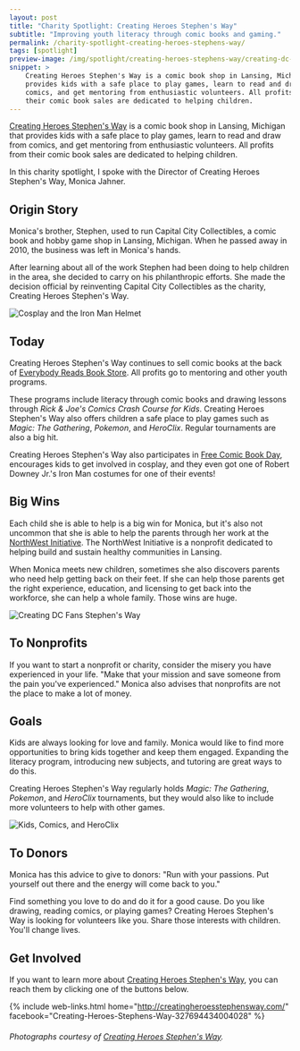 ```yaml
---
layout: post
title: "Charity Spotlight: Creating Heroes Stephen's Way"
subtitle: "Improving youth literacy through comic books and gaming."
permalink: /charity-spotlight-creating-heroes-stephens-way/
tags: [spotlight]
preview-image: /img/spotlight/creating-heroes-stephens-way/creating-dc-fans-stephens-way.jpg
snippet: >
    Creating Heroes Stephen's Way is a comic book shop in Lansing, Michigan that
    provides kids with a safe place to play games, learn to read and draw from
    comics, and get mentoring from enthusiastic volunteers. All profits from
    their comic book sales are dedicated to helping children.
---
```


[Creating Heroes Stephen's Way][1] is a comic book shop in Lansing, Michigan that provides kids with a safe place to play games, learn to read and draw from comics, and get mentoring from enthusiastic volunteers. All profits from their comic book sales are dedicated to helping children.

In this charity spotlight, I spoke with the Director of Creating Heroes Stephen's Way, Monica Jahner.

## Origin Story

Monica's brother, Stephen, used to run Capital City Collectibles, a comic book and hobby game shop in Lansing, Michigan. When he passed away in 2010, the business was left in Monica's hands.

After learning about all of the work Stephen had been doing to help children in the area, she decided to carry on his philanthropic efforts. She made the decision official by reinventing Capital City Collectibles as the charity, Creating Heroes Stephen's Way.

![][4]

## Today

Creating Heroes Stephen's Way continues to sell comic books at the back of [Everybody Reads Book Store][6]. All profits go to mentoring and other youth programs.

These programs include literacy through comic books and drawing lessons through *Rick & Joe's Comics Crash Course for Kids*. Creating Heroes Stephen's Way also offers children a safe place to play games such as *Magic: The Gathering*, *Pokemon*, and *HeroClix*. Regular tournaments are also a big hit.

Creating Heroes Stephen's Way also participates in [Free Comic Book Day][8], encourages kids to get involved in cosplay, and they even got one of Robert Downey Jr.'s Iron Man costumes for one of their events!

## Big Wins

Each child she is able to help is a big win for Monica, but it's also not uncommon that she is able to help the parents through her work at the [NorthWest Initiative][7]. The NorthWest Initiative is a nonprofit dedicated to helping build and sustain healthy communities in Lansing.

When Monica meets new children, sometimes she also discovers parents who need help getting back on their feet. If she can help those parents get the right experience, education, and licensing to get back into the workforce, she can help a whole family. Those wins are huge.

![][3]

## To Nonprofits

If you want to start a nonprofit or charity, consider the misery you have experienced in your life. "Make that your mission and save someone from the pain you've experienced." Monica also advises that nonprofits are not the place to make a lot of money.

## Goals

Kids are always looking for love and family. Monica would like to find more opportunities to bring kids together and keep them engaged. Expanding the literacy program, introducing new subjects, and tutoring are great ways to do this.

Creating Heroes Stephen's Way regularly holds *Magic: The Gathering*, *Pokemon*, and *HeroClix* tournaments, but they would also like to include more volunteers to help with other games.

![][5]

## To Donors

Monica has this advice to give to donors: "Run with your passions. Put yourself out there and the energy will come back to you."

Find something you love to do and do it for a good cause. Do you like drawing, reading comics, or playing games? Creating Heroes Stephen's Way is looking for volunteers like you. Share those interests with children. You'll change lives.

## Get Involved

If you want to learn more about [Creating Heroes Stephen's Way][1], you can reach them by clicking one of the buttons below.

{% include web-links.html home="http://creatingheroesstephensway.com/" facebook="Creating-Heroes-Stephens-Way-327694434004028" %}

###### Photographs courtesy of [Creating Heroes Stephen's Way][2].



[1]: http://creatingheroesstephensway.com/ "Creating Heroes Stephen's Way Homepage"
[2]: https://www.facebook.com/Creating-Heroes-Stephens-Way-327694434004028/ "Creating Heroes Stephen's Way on Facebook"
[3]: /img/spotlight/creating-heroes-stephens-way/creating-dc-fans-stephens-way.jpg "Creating DC Fans Stephen's Way"
[4]: /img/spotlight/creating-heroes-stephens-way/wonder-woman-iron-man.jpg "Cosplay and the Iron Man Helmet"
[5]: /img/spotlight/creating-heroes-stephens-way/kids-and-clix.png "Kids, Comics, and HeroClix"
[6]: https://www.facebook.com/EverybodyReads "Everybody Reads Book Store"
[7]: http://nwlansing.org/about/ "NorthWest Initiative of Lansing"
[8]: http://www.freecomicbookday.com/ "Free Comic Book Day"
